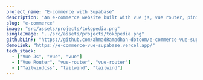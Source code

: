 ```yaml
---
project_name: "E-commerce with Supabase"
description: "An e-commerce website built with vue js, vue router, pinia, tailwindcss and supabase for backend or API"
slug: "e-commerce"
image: "src/assets/projects/tokopedia.png"
singleImage: "../src/assets/projects/tokopedia.png"
githubLink: "https://github.com/ahmadRamadhan-dotcom/e-commerce-vue-supabase"
demoLink: "https://e-commerce-vue-supabase.vercel.app/"
tech_stack:
  - ["Vue Js", "vue", "vue"]
  - ["Vue Router", "vue-router", "vue-router"]
  - ["Tailwindcss", "tailwind", "tailwind"]
---
```

